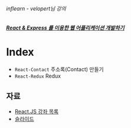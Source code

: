 ###### inflearn - velopert님 강의
##### [React & Express 를 이용한 웹 어플리케이션 개발하기](https://www.inflearn.com/course/react-%EA%B0%95%EC%A2%8C-velopert/)

# Index
- `React-Contact` 주소록(Contact) 만들기
- `React-Redux` Redux

## 자료
- [React.JS 강좌 목록](https://velopert.com/reactjs-tutorials)
- [슬라이드](http://slides.com/minjunkim-1/deck#/)
